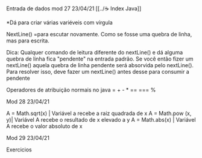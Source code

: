 Entrada de dados mod 27                                                            23/04/21
[[../☕ Index Java]]

*Dá para criar várias variéveis com vírgula

NextLine() =para escutar novamente. Como se fosse uma quebra 
de linha, mas para escrita.


   Dica: Qualquer comando de leitura diferente do nextLine() 
e dá alguma quebra de linha fica "pendente" na entrada padrão.
   Se você então fizer um nextLine() aquela quebra de linha 
pendente será absorvida pelo nextLine().
   Para resolver isso, deve fazer um nextLine() antes desse para 
consumir a pendente 

Operadores de atribuição normais no java = + - * == === %

Mod 28                                                                                               23/04/21

A = Math.sqrt(x)   | Variável a recebe a raiz quadrada de x
A = Math.pow (x, y)| Variável A recebe o resultado de x 
elevado a y
A = Math.abs(x)    | Variável A recebe o valor absoluto de x

Mod 29                                                                                                23/04/21

Exercicios
